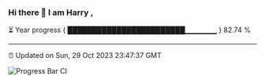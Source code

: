 ### Hi there 👋 I am Harry , 

⏳ Year progress { ████████████████████████▁▁▁▁▁▁ } 82.74 %

---

⏰ Updated on Sun, 29 Oct 2023 23:47:37 GMT

![Progress Bar CI](https://github.com/duykhang68/duykhang68/workflows/Progress%20Bar%20CI/badge.svg)
